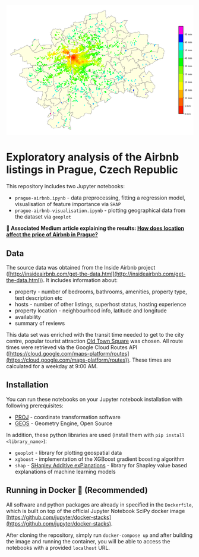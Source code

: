 <img src="prague-airbnb.png" width="700">

# Exploratory analysis of the Airbnb listings in Prague, Czech Republic
This repository includes two Jupyter notebooks:
* `prague-airbnb.ipynb` - data preprocessing, fitting a regression model, visualisation of feature importance via `SHAP`
* `prague-airbnb-visualisation.ipynb` - plotting geographical data from the dataset via `geoplot`

**:book: Associated Medium article explaining the results: [How does location affect the price of Airbnb in Prague?](https://medium.com/@jakubkocvara/how-does-location-affect-the-price-of-airbnb-in-prague-b8e31e766ca8)**

## Data
The source data was obtained from the Inside Airbnb project ([http://insideairbnb.com/get-the-data.html](http://insideairbnb.com/get-the-data.html)). It includes information about:
* property - number of bedrooms, bathrooms, amenities, property type, text description etc
* hosts - number of other listings, superhost status, hosting experience
* property location - neighbourhood info, latitude and longitude
* availability
* summary of reviews

This data set was enriched with the transit time needed to get to the city centre, popular tourist attraction [Old Town Square](https://goo.gl/maps/pScZHAUKP2ECCQJB7) was chosen. All route times were retrieved via the Google Cloud Routes API ([https://cloud.google.com/maps-platform/routes](https://cloud.google.com/maps-platform/routes)). These times are calculated for a weekday at 9:00 AM.

## Installation
You can run these notebooks on your Jupyter notebook installation with following prerequisites:
* [PROJ](https://proj.org/index.html) - coordinate transformation software
* [GEOS](https://trac.osgeo.org/geos/) - Geometry Engine, Open Source

In addition, these python libraries are used (install them with `pip install <library_name>`):
* `geoplot` - library for plotting geospatial data
* `xgboost` - implementation of the XGBoost gradient boosting algorithm
* `shap` - [SHapley Additive exPlanations](https://github.com/slundberg/shap) - library for Shapley value based explanations of machine learning models

## Running in Docker :whale: (Recommended)
All software and python packages are already in specified in the `Dockerfile`, which is built on top of the official Jupyter Notebook SciPy docker image [https://github.com/jupyter/docker-stacks](https://github.com/jupyter/docker-stacks).

After cloning the repository, simply run `docker-compose up` and after building the image and running the container, you will be able to access the notebooks with a provided `localhost` URL.


